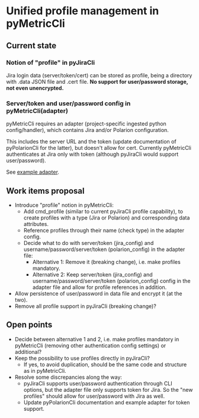 # Unified profile management in pyMetricCli

## Current state

### Notion of "profile" in pyJiraCli

Jira login data (server/token/cert) can be stored as profile, being a directory with .data JSON file and .cert file. **No support for user/password storage, not even unencrypted.**

### Server/token and user/password config in pyMetricCli(adapter)

pyMetricCli requires an adapter (project-specific ingested python config/handler), which contains Jira and/or Polarion configuration.

This includes the server URL and the token (update documentation of pyPolarionCli for the latter), but doesn't allow for cert. Currently pyMetricCli authenticates at Jira only with token (although pyJiraCli would support user/password).

See [example adapter](https://github.com/NewTec-GmbH/pyMetricCli/blob/30be6a2e8777e0c7bf99063efef30ef4097a488c/examples/adapter/adapter.py).

## Work items proposal

* Introduce "profile" notion in pyMetricCli:
  * Add cmd_profile (similar to current pyJiraCli profile capability), to create profiles with a type (Jira or Polarion) and corresponding data attributes.
  * Reference profiles through their name (check type) in the adapter config.
  * Decide what to do with server/token (jira_config) and username/password/server/token (polarion_config) in the adapter file:
    * Alternative 1: Remove it (breaking change), i.e. make profiles mandatory.
    * Alternative 2: Keep server/token (jira_config) and username/password/server/token (polarion_config) config in the adapter file and allow for profile references in addition.
* Allow persistence of user/password in data file and encrypt it (at the two).
* Remove all profile support in pyJiraCli (breaking change)?

## Open points

* Decide between alternative 1 and 2, i.e. make profiles mandatory in pyMetricCli (removing other authentication config settings) or additional?
* Keep the possibility to use profiles directly in pyJiraCli?
  * If yes, to avoid duplication, should be the same code and structure as in pyMetricCli.
* Resolve some discrepancies along the way:
  * pyJiraCli supports user/password authentication through CLI options, but the adapter file only supports token for Jira. So the "new profiles" should allow for user/password with Jira as well.
  * Update pyPolarionCli documentation and example adapter for token support.

